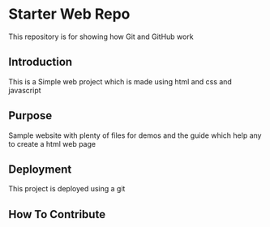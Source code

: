 # Starter Web Repo

This repository is for showing how Git and GitHub work

## Introduction
This is a Simple web project which is made using html and css and javascript
## Purpose

Sample website with plenty of files for demos and the guide which help any to create a html web page

## Deployment

This project is deployed using a git

## How To Contribute
